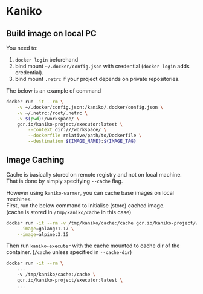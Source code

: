 # Kaniko

## Build image on local PC
You need to:  
1. `docker login` beforehand
2. bind mount  `~/.docker/config.json` with credential (`docker login` adds
   credential).
3. bind mount `.netrc` if your project depends on private repositories.

The below is an example of command
```sh
docker run -it --rm \
    -v ~/.docker/config.json:/kaniko/.docker/config.json \
    -v ~/.netrc:/root/.netrc \
    -v $(pwd):/workspace/ \
    gcr.io/kaniko-project/executor:latest \
        --context dir:///workspace/ \
        --dockerfile relative/path/to/Dockerfile \
        --destination ${IMAGE_NAME}:${IMAGE_TAG}
```

## Image Caching
Cache is basically stored on remote registry and not on local machine.  
That is done by simply specifying `--cache` flag.  

However using `kaniko-warmer`, you can cache base images on local machines.  
First, run the below command to initialise (store) cached image.  
(cache is stored in `/tmp/kaniko/cache` in this case)  
```sh
docker run -it --rm -v /tmp/kaniko/cache:/cache gcr.io/kaniko-project/warmer:latest \
    --image=golang:1.17 \
    --image=alpine:3.15
```

Then run `kaniko-executer` with the cache mounted to cache dir of the
container. (`/cache` unless specified in `--cache-dir`)  
```sh
docker run -it --rm \
    ...
    -v /tmp/kaniko/cache:/cache \
    gcr.io/kaniko-project/executor:latest \
    ...
```
